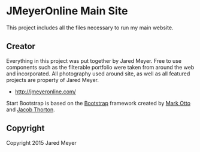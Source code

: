 # JMeyerOnline Main Site

This project includes all the files necessary to run my main website.

## Creator

Everything in this project was put together by Jared Meyer. Free to use components such as the filterable portfolio were taken from around the web and incorporated. All photography used around site, as well as all featured projects are property of Jared Meyer.

* http://jmeyeronline.com/

Start Bootstrap is based on the [Bootstrap](http://getbootstrap.com/) framework created by [Mark Otto](https://twitter.com/mdo) and [Jacob Thorton](https://twitter.com/fat).

## Copyright

Copyright 2015 Jared Meyer